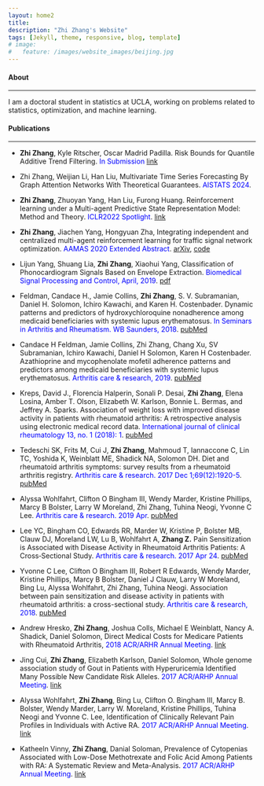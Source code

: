 ```yaml
---
layout: home2
title:
description: "Zhi Zhang's Website"
tags: [Jekyll, theme, responsive, blog, template]
# image:
#   feature: /images/website_images/beijing.jpg
---
```


#### About
---
I am a doctoral student in statistics at UCLA, working on problems related to statistics, optimization, and machine learning.  

 
#### Publications
---
 
* <b>Zhi Zhang</b>, Kyle Ritscher, Oscar Madrid Padilla. Risk Bounds for Quantile Additive Trend Filtering. <span style="color: blue;">In Submission</span> [link](https://arxiv.org/pdf/2310.11711.pdf)

* </b>Zhi Zhang</b>, Weijian Li, Han Liu, Multivariate Time Series Forecasting By Graph Attention Networks With Theoretical Guarantees. <span style="color: blue;">AISTATS 2024</span>.  

* <b>Zhi Zhang</b>, Zhuoyan Yang, Han Liu, Furong Huang. Reinforcement learning under a Multi-agent Predictive State Representation Model: Method and Theory. <span style="color: blue;">ICLR2022 Spotlight</span>. [link](https://openreview.net/forum?id=PLDOnFoVm4)

* <b>Zhi Zhang</b>, Jiachen Yang, Hongyuan Zha, Integrating independent and centralized multi-agent reinforcement learning for traffic signal network optimization. <span style="color: blue;">AAMAS 2020 Extended Abstract</span>. [arXiv](https://arxiv.org/abs/1909.10651), [code](/downloads/code/multi-agents-trafficlights.zip)

* Lijun Yang, Shuang Lia, <b>Zhi Zhang</b>, Xiaohui Yang, Classification of Phonocardiogram Signals Based on Envelope Extraction. <span style="color: blue;">Biomedical Signal Processing and Control, April, 2019</span>. [pdf](https://www.researchgate.net/profile/Lijun-Yang-15/publication/338116487_Classification_of_Phonocardiogram_Signals_Based_on_Envelope_Optimization_Model_and_Support_Vector_Machine/links/5e00517c92851c836493bfa9/Classification-of-Phonocardiogram-Signals-Based-on-Envelope-Optimization-Model-and-Support-Vector-Machine.pdf) 

* Feldman, Candace H., Jamie Collins, <b>Zhi Zhang</b>, S. V. Subramanian, Daniel H. Solomon, Ichiro Kawachi, and Karen H. Costenbader. Dynamic patterns and predictors of hydroxychloroquine nonadherence among medicaid beneficiaries with systemic lupus erythematosus. <span style="color: blue;">In Seminars in Arthritis and Rheumatism. WB Saunders, 2018</span>. [pubMed](https://pubmed.ncbi.nlm.nih.gov/29458974/)

* Candace H Feldman, Jamie Collins, Zhi Zhang, Chang Xu, SV Subramanian, Ichiro Kawachi, Daniel H Solomon, Karen H Costenbader. Azathioprine and mycophenolate mofetil adherence patterns and predictors among medicaid beneficiaries with systemic lupus erythematosus. <span style="color: blue;">Arthritis care & research, 2019</span>. [pubMed](https://www.ncbi.nlm.nih.gov/pmc/articles/PMC6482109/)


* Kreps, David J., Florencia Halperin, Sonali P. Desai, <b>Zhi Zhang</b>, Elena Losina, Amber T. Olson, Elizabeth W. Karlson, Bonnie L. Bermas, and Jeffrey A. Sparks. Association of weight loss with improved disease activity in patients with rheumatoid arthritis: A retrospective analysis using electronic medical record data. <span style="color: blue;">International journal of clinical rheumatology 13, no. 1 (2018): 1</span>.
[pubMed](https://www.ncbi.nlm.nih.gov/pmc/articles/PMC5875117/)


* Tedeschi SK, Frits M, Cui J, <b>Zhi Zhang</b>, Mahmoud T, Iannaccone C, Lin TC, Yoshida K, Weinblatt ME, Shadick NA, Solomon DH. Diet and rheumatoid arthritis symptoms: survey results from a rheumatoid arthritis registry. <span style="color: blue;">Arthritis care & research. 2017 Dec 1;69(12):1920-5</span>. [pubMed](https://pubmed.ncbi.nlm.nih.gov/28217907/)

* Alyssa Wohlfahrt, Clifton O Bingham III, Wendy Marder, Kristine Phillips, Marcy B Bolster, Larry W Moreland, Zhi Zhang, Tuhina Neogi, Yvonne C Lee. <span style="color: blue;">Arthritis care & research. 2019 Apr</span>. [pubMed](https://www.ncbi.nlm.nih.gov/pmc/articles/PMC6286688/) 

* Lee YC, Bingham CO, Edwards RR, Marder W, Kristine P, Bolster MB, Clauw DJ, Moreland LW, Lu B, Wohlfahrt A, <b>Zhang Z.</b> Pain Sensitization is Associated with Disease Activity in Rheumatoid Arthritis Patients: A Cross‐Sectional Study. <span style="color: blue;">Arthritis care & research. 2017 Apr 24</span>. [pubMed](https://www.ncbi.nlm.nih.gov/pmc/articles/PMC5654691/)

* Yvonne C Lee, Clifton O Bingham III, Robert R Edwards, Wendy Marder, Kristine Phillips, Marcy B Bolster, Daniel J Clauw, Larry W Moreland, Bing Lu, Alyssa Wohlfahrt, Zhi Zhang, Tuhina Neogi. Association between pain sensitization and disease activity in patients with rheumatoid arthritis: a cross-sectional study. <span style="color: blue;">Arthritis care & research, 2018</span>. [pubMed](https://pubmed.ncbi.nlm.nih.gov/28437846/)

<!-- ##### Posters/Presentations -->

* Andrew Hresko, <b>Zhi Zhang</b>, Joshua Colls, Michael E Weinblatt, Nancy A. Shadick, Daniel Solomon, Direct Medical
Costs for Medicare Patients with Rheumatoid Arthritis, <span style="color: blue;">2018 ACR/ARHR Annual Meeting</span>. [link](https://acrabstracts.org/abstract/direct-medical-costs-for-medicare-patients-with-rheumatoid-arthritis/)

* Jing Cui, <b>Zhi Zhang</b>, Elizabeth Karlson, Daniel Solomon, Whole genome association study of Gout in Patients with
Hyperuricemia Identified Many Possible New Candidate Risk Alleles. <span style="color: blue;">2017 ACR/ARHP Annual Meeting</span>. [link](https://acrabstracts.org/abstract/gwas-of-gout-in-patients-with-hyperuricemia-identified-many-possible-new-candidate-risk-alleles/)

* Alyssa Wohlfahrt, <b>Zhi Zhang</b>, Bing Lu, Clifton O. Bingham III, Marcy B. Bolster, Wendy Marder, Larry W. Moreland, Kristine Phillips, Tuhina Neogi and Yvonne C. Lee, Identification of Clinically Relevant Pain Profiles in Individuals with Active RA. <span style="color: blue;">2017 ACR/ARHP Annual Meeting</span>. [link](https://acrabstracts.org/abstract/identification-of-clinically-relevant-pain-profiles-in-individuals-with-active-ra/) 

* Katheeln Vinny, <b>Zhi Zhang</b>, Danial Soloman, Prevalence of Cytopenias Associated with Low-Dose Methotrexate and Folic Acid Among Patients with RA: A Systematic Review and Meta-Analysis. <span style="color: blue;">2017 ACR/ARHP Annual Meeting</span>. [link](https://acrabstracts.org/abstract/hematologic-abnormalities-during-the-use-of-low-dose-methotrexate-for-rheumatoid-arthritis-a-systematic-review-and-meta-analysis/) 









